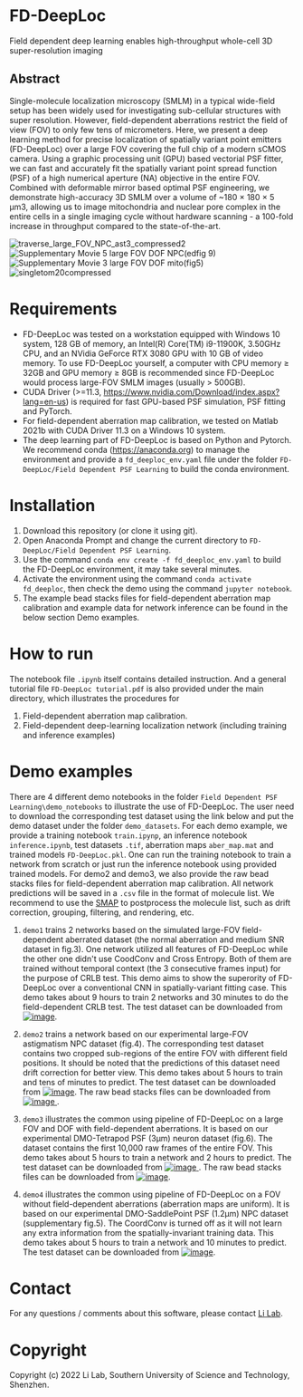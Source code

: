 # FD-DeepLoc
Field dependent deep learning enables high-throughput whole-cell 3D super-resolution imaging
## Abstract
Single-molecule localization microscopy (SMLM) in a typical wide-field setup has been widely used for investigating sub-cellular structures with super resolution. However, field-dependent aberrations restrict the field of view (FOV) to only few tens of micrometers. Here, we present a deep learning method for precise localization of spatially variant point emitters (FD-DeepLoc) over a large FOV covering the full chip of a modern sCMOS camera. Using a graphic processing unit (GPU) based vectorial PSF fitter, we can fast and accurately fit the spatially variant point spread function (PSF) of a high numerical aperture (NA) objective in the entire FOV. Combined with deformable mirror based optimal PSF engineering, we demonstrate high-accuracy 3D SMLM over a volume of ~180 × 180 × 5 μm3, allowing us to image mitochondria and nuclear pore complex in the entire cells in a single imaging cycle without hardware scanning - a 100-fold increase in throughput compared to the state-of-the-art.

![traverse_large_FOV_NPC_ast3_compressed2](https://user-images.githubusercontent.com/67769465/174561057-1745a2c5-fe0c-416c-ada7-a6f2e1902207.gif)
![Supplementary Movie 5 large FOV DOF NPC(edfig 9)](https://user-images.githubusercontent.com/67769465/168954401-9c4d006f-9431-433c-9d74-d28011dc8146.gif)
![Supplementary Movie 3 large FOV DOF mito(fig5)](https://user-images.githubusercontent.com/67769465/168954626-3c10257f-6f4b-49d4-aa70-6c608f609b18.gif)
![singletom20compressed](https://user-images.githubusercontent.com/67769465/168968411-34e482a1-2241-48d4-be09-48f3d43612c9.gif)


#  Requirements
* FD-DeepLoc was tested on a workstation equipped with Windows 10 system, 128 GB of memory, an Intel(R) Core(TM) i9-11900K, 3.50GHz CPU, and an NVidia GeForce RTX 3080 GPU with 10 GB of video memory. To use FD-DeepLoc yourself, a computer with CPU memory ≥ 32GB and GPU memory ≥ 8GB is recommended since FD-DeepLoc would process large-FOV SMLM images (usually > 500GB).
* CUDA Driver (>=11.3, https://www.nvidia.com/Download/index.aspx?lang=en-us) is required for fast GPU-based PSF simulation, PSF fitting and PyTorch.
* For field-dependent aberration map calibration, we tested on Matlab 2021b with CUDA Driver 11.3 on a Windows 10 system.
* The deep learning part of FD-DeepLoc is based on Python and Pytorch. We recommend conda (https://anaconda.org) to manage the environment and provide a `fd_deeploc_env.yaml` file under the folder `FD-DeepLoc/Field Dependent PSF Learning` to build the conda environment.

# Installation
1. Download this repository (or clone it using git).
2. Open Anaconda Prompt and change the current directory to `FD-DeepLoc/Field Dependent PSF Learning`.
3. Use the command `conda env create -f fd_deeploc_env.yaml` to build the FD-DeepLoc environment, it may take several minutes.
4. Activate the environment using the command `conda activate fd_deeploc`, then check the demo using the command `jupyter notebook`.
5. The example bead stacks files for field-dependent aberration map calibration and example data for network inference can be found in the below section Demo examples.

# How to run
The notebook file `.ipynb` itself contains detailed instruction. And a general tutorial file `FD-DeepLoc tutorial.pdf` is also provided under the main directory, which illustrates the procedures for 
1. Field-dependent aberration map calibration.
2. Field-dependent deep-learning localization network (including training and inference examples)

# Demo examples
There are 4 different demo notebooks in the folder `Field Dependent PSF Learning\demo_notebooks` to illustrate the 
use of FD-DeepLoc. The user need to download the corresponding test dataset using the link below and put the demo dataset under the 
folder `demo_datasets`. For each demo example, we provide a training notebook `train.ipynp`, an inference notebook `inference.ipynb`, 
test datasets `.tif`, aberration maps `aber_map.mat` and trained models `FD-DeepLoc.pkl`. One can run the training notebook to train a network from scratch or
 just run the inference notebook using provided trained models. For demo2 and demo3, we also provide the raw bead stacks files for field-dependent aberration map calibration. All network predictions will be saved in a `.csv` file in the format of molecule list.  We recommend to use the [SMAP](https://www.nature.com/articles/s41592-020-0938-1) to postprocess the molecule list, such as drift correction, grouping, filtering, and rendering, etc.

1. `demo1` trains 2 networks based on the simulated large-FOV field-dependent aberrated dataset (the normal aberration 
and medium SNR dataset in fig.3). One network utilized all features of FD-DeepLoc while the other one didn't use 
CoodConv and Cross Entropy. Both of them are trained without temporal context (the 3 consecutive frames input) 
for the purpose of CRLB test. This demo aims to show the superority of FD-DeepLoc over a conventional CNN in 
spatially-variant fitting case. This demo takes about 9 hours to train 2 networks and 30 minutes to do the field-dependent CRLB test. 
The test dataset can be downloaded from [![image](https://user-images.githubusercontent.com/67769465/200456885-4526dc05-2174-4f9c-9052-d431b0180059.png)](https://zenodo.org/record/7299441#.Y2m4MWlBz30).




2. `demo2` trains a network based on our experimental large-FOV astigmatism NPC dataset (fig.4). The corresponding 
test dataset contains two cropped sub-regions of the entire FOV with different field positions. It should be noted that 
the predictions of this dataset need drift correction for better view. This demo takes about 5 hours to train
and tens of minutes to predict. The test dataset can be downloaded from [![image](https://user-images.githubusercontent.com/67769465/200457392-4b2b081c-f9a8-4839-9528-d3fed01fa74d.png)](https://zenodo.org/record/7299483#.Y2m51GlBz30). The raw bead stacks files can be downloaded from [![image](https://user-images.githubusercontent.com/67769465/200461666-9e0a7a7e-e02b-4d87-bdef-5cb240f552a5.png)
](https://zenodo.org/record/7302064).


3. `demo3` illustrates the common using pipeline of FD-DeepLoc on a large FOV and DOF with field-dependent aberrations. 
It is based on our experimental DMO-Tetrapod PSF (3μm) neuron dataset (fig.6). The dataset 
contains the first 10,000 raw frames of the entire FOV. This demo takes about 5 hours to train a network and 2 hours to 
predict. The test dataset can be downloaded from [![image](https://user-images.githubusercontent.com/67769465/200457498-a08ccde4-d3cb-4827-963b-6ff58905ae66.png)
](https://zenodo.org/record/7299064#.Y2m6CGlBz30). The raw bead stacks files can be downloaded from [![image](https://user-images.githubusercontent.com/67769465/200459917-b9eb3157-4f8a-446f-959e-c8d45e1629f4.png)](https://zenodo.org/record/7300138#.Y2m7lWlBz30).


4. `demo4` illustrates the common using pipeline of FD-DeepLoc on a FOV without field-dependent aberrations 
(aberration maps are uniform). It is based on our experimental DMO-SaddlePoint PSF (1.2μm) NPC dataset
(supplementary fig.5). The CoordConv is turned off as it will not learn any extra information from 
the spatially-invariant training data. This demo takes about 5 hours to train a network and 10 minutes to predict. The test dataset can be downloaded from
[![image](https://user-images.githubusercontent.com/67769465/200457603-cc37c13e-109e-4289-981e-fd0e172fd83f.png)](https://zenodo.org/record/7299197#.Y2m6Q2lBz30).



# Contact
For any questions / comments about this software, please contact [Li Lab](https://faculty.sustech.edu.cn/liym2019/en/).

# Copyright
Copyright (c) 2022 Li Lab, Southern University of Science and Technology, Shenzhen.
